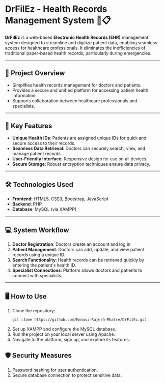 # DrFilEz - Health Records Management System 🏥📋

**DrFilEz** is a web-based **Electronic Health Records (EHR)** management system designed to streamline and digitize patient data, enabling seamless access for healthcare professionals. It eliminates the inefficiencies of traditional paper-based health records, particularly during emergencies.

---

## 📌 Project Overview
- Simplifies health records management for doctors and patients.
- Provides a secure and unified platform for accessing patient health information.
- Supports collaboration between healthcare professionals and specialists.

---

## 🚀 Key Features
- **Unique Health IDs**: Patients are assigned unique IDs for quick and secure access to their records.
- **Seamless Data Retrieval**: Doctors can securely search, view, and manage patient records.
- **User-Friendly Interface**: Responsive design for use on all devices.
- **Secure Storage**: Robust encryption techniques ensure data privacy.

---

## 🛠️ Technologies Used
- **Frontend**: HTML5, CSS3, Bootstrap, JavaScript  
- **Backend**: PHP  
- **Database**: MySQL (via XAMPP)  

---

## 💻 System Workflow
1. **Doctor Registration**: Doctors create an account and log in.  
2. **Patient Management**: Doctors can add, update, and view patient records using a unique ID.  
3. **Search Functionality**: Health records can be retrieved quickly by entering the patient's health ID.  
4. **Specialist Connections**: Platform allows doctors and patients to connect with specialists.  

---

## 🖥️ How to Use
1. Clone the repository:
   ```bash
   git clone https://github.com/Manasi-Rajesh-Mhatre/DrFilEz.git
2. Set up XAMPP and configure the MySQL database.
3. Run the project on your local server using Apache.
4. Navigate to the platform, sign up, and explore its features.

## 🛡️ Security Measures
1. Password hashing for user authentication.
2. Secure database connection to protect sensitive data.

